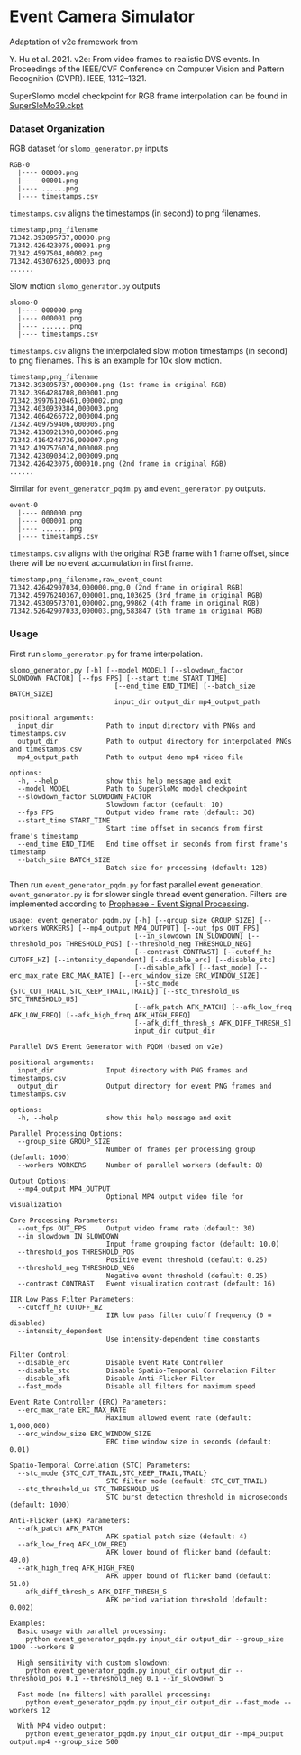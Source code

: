 # Event Camera Simulator

Adaptation of v2e framework from

Y. Hu et al. 2021. v2e: From video frames to realistic DVS events. In Proceedings of the IEEE/CVF Conference on Computer Vision and Pattern Recognition (CVPR). IEEE, 1312–1321.

SuperSlomo model checkpoint for RGB frame interpolation can be found in [SuperSloMo39.ckpt](https://drive.google.com/file/d/1ETID_4xqLpRBrRo1aOT7Yphs3QqWR_fx/view?usp=sharing)


### Dataset Organization

RGB dataset for `slomo_generator.py` inputs
```
RGB-0
  |---- 00000.png
  |---- 00001.png
  |---- ......png
  |---- timestamps.csv
```

`timestamps.csv` aligns the timestamps (in second) to png filenames.
```
timestamp,png_filename
71342.393095737,00000.png
71342.426423075,00001.png
71342.4597504,00002.png
71342.493076325,00003.png
......
```

Slow motion `slomo_generator.py` outputs
```
slomo-0
  |---- 000000.png
  |---- 000001.png
  |---- .......png
  |---- timestamps.csv
```

`timestamps.csv` aligns the interpolated slow motion timestamps (in second) to png filenames. This is an example for 10x slow motion.
```
timestamp,png_filename
71342.393095737,000000.png (1st frame in original RGB)
71342.3964284708,000001.png
71342.39976120461,000002.png
71342.4030939384,000003.png
71342.4064266722,000004.png
71342.409759406,000005.png
71342.4130921398,000006.png
71342.4164248736,000007.png
71342.4197576074,000008.png
71342.4230903412,000009.png
71342.426423075,000010.png (2nd frame in original RGB)
......
```

Similar for `event_generator_pqdm.py` and `event_generator.py` outputs.
```
event-0
  |---- 000000.png
  |---- 000001.png
  |---- .......png
  |---- timestamps.csv
```

`timestamps.csv` aligns with the original RGB frame with 1 frame offset, since there will be no event accumulation in first frame. 
```
timestamp,png_filename,raw_event_count
71342.42642907034,000000.png,0 (2nd frame in original RGB)
71342.45976240367,000001.png,103625 (3rd frame in original RGB)
71342.49309573701,000002.png,99862 (4th frame in original RGB)
71342.52642907033,000003.png,583847 (5th frame in original RGB)
```


### Usage

First run `slomo_generator.py` for frame interpolation. 

```
slomo_generator.py [-h] [--model MODEL] [--slowdown_factor SLOWDOWN_FACTOR] [--fps FPS] [--start_time START_TIME]
                          [--end_time END_TIME] [--batch_size BATCH_SIZE]
                          input_dir output_dir mp4_output_path
```

```
positional arguments:
  input_dir             Path to input directory with PNGs and timestamps.csv
  output_dir            Path to output directory for interpolated PNGs and timestamps.csv
  mp4_output_path       Path to output demo mp4 video file

options:
  -h, --help            show this help message and exit
  --model MODEL         Path to SuperSloMo model checkpoint
  --slowdown_factor SLOWDOWN_FACTOR
                        Slowdown factor (default: 10)
  --fps FPS             Output video frame rate (default: 30)
  --start_time START_TIME
                        Start time offset in seconds from first frame's timestamp
  --end_time END_TIME   End time offset in seconds from first frame's timestamp
  --batch_size BATCH_SIZE
                        Batch size for processing (default: 128)
```

Then run `event_generator_pqdm.py` for fast parallel event generation. `event_generator.py` is for slower single thread event generation. Filters are implemented according to [Prophesee - Event Signal Processing](https://docs.prophesee.ai/stable/hw/manuals/esp.html).

```
usage: event_generator_pqdm.py [-h] [--group_size GROUP_SIZE] [--workers WORKERS] [--mp4_output MP4_OUTPUT] [--out_fps OUT_FPS]
                               [--in_slowdown IN_SLOWDOWN] [--threshold_pos THRESHOLD_POS] [--threshold_neg THRESHOLD_NEG]
                               [--contrast CONTRAST] [--cutoff_hz CUTOFF_HZ] [--intensity_dependent] [--disable_erc] [--disable_stc]
                               [--disable_afk] [--fast_mode] [--erc_max_rate ERC_MAX_RATE] [--erc_window_size ERC_WINDOW_SIZE]
                               [--stc_mode {STC_CUT_TRAIL,STC_KEEP_TRAIL,TRAIL}] [--stc_threshold_us STC_THRESHOLD_US]
                               [--afk_patch AFK_PATCH] [--afk_low_freq AFK_LOW_FREQ] [--afk_high_freq AFK_HIGH_FREQ]
                               [--afk_diff_thresh_s AFK_DIFF_THRESH_S]
                               input_dir output_dir
```

```
Parallel DVS Event Generator with PQDM (based on v2e)

positional arguments:
  input_dir             Input directory with PNG frames and timestamps.csv
  output_dir            Output directory for event PNG frames and timestamps.csv

options:
  -h, --help            show this help message and exit

Parallel Processing Options:
  --group_size GROUP_SIZE
                        Number of frames per processing group (default: 1000)
  --workers WORKERS     Number of parallel workers (default: 8)

Output Options:
  --mp4_output MP4_OUTPUT
                        Optional MP4 output video file for visualization

Core Processing Parameters:
  --out_fps OUT_FPS     Output video frame rate (default: 30)
  --in_slowdown IN_SLOWDOWN
                        Input frame grouping factor (default: 10.0)
  --threshold_pos THRESHOLD_POS
                        Positive event threshold (default: 0.25)
  --threshold_neg THRESHOLD_NEG
                        Negative event threshold (default: 0.25)
  --contrast CONTRAST   Event visualization contrast (default: 16)

IIR Low Pass Filter Parameters:
  --cutoff_hz CUTOFF_HZ
                        IIR low pass filter cutoff frequency (0 = disabled)
  --intensity_dependent
                        Use intensity-dependent time constants

Filter Control:
  --disable_erc         Disable Event Rate Controller
  --disable_stc         Disable Spatio-Temporal Correlation Filter
  --disable_afk         Disable Anti-Flicker Filter
  --fast_mode           Disable all filters for maximum speed

Event Rate Controller (ERC) Parameters:
  --erc_max_rate ERC_MAX_RATE
                        Maximum allowed event rate (default: 1,000,000)
  --erc_window_size ERC_WINDOW_SIZE
                        ERC time window size in seconds (default: 0.01)

Spatio-Temporal Correlation (STC) Parameters:
  --stc_mode {STC_CUT_TRAIL,STC_KEEP_TRAIL,TRAIL}
                        STC filter mode (default: STC_CUT_TRAIL)
  --stc_threshold_us STC_THRESHOLD_US
                        STC burst detection threshold in microseconds (default: 1000)

Anti-Flicker (AFK) Parameters:
  --afk_patch AFK_PATCH
                        AFK spatial patch size (default: 4)
  --afk_low_freq AFK_LOW_FREQ
                        AFK lower bound of flicker band (default: 49.0)
  --afk_high_freq AFK_HIGH_FREQ
                        AFK upper bound of flicker band (default: 51.0)
  --afk_diff_thresh_s AFK_DIFF_THRESH_S
                        AFK period variation threshold (default: 0.002)

Examples:
  Basic usage with parallel processing:
    python event_generator_pqdm.py input_dir output_dir --group_size 1000 --workers 8
    
  High sensitivity with custom slowdown:
    python event_generator_pqdm.py input_dir output_dir --threshold_pos 0.1 --threshold_neg 0.1 --in_slowdown 5
    
  Fast mode (no filters) with parallel processing:
    python event_generator_pqdm.py input_dir output_dir --fast_mode --workers 12
    
  With MP4 video output:
    python event_generator_pqdm.py input_dir output_dir --mp4_output output.mp4 --group_size 500
```
